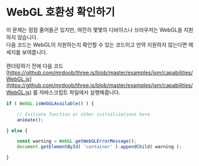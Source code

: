 # WebGL 호환성 확인하기
이 문제는 점점 줄어들곤 있지만, 여전히 몇몇의 디바이스나 브라우저는 WebGL을 지원하지 않습니다.<br>
다음 코드는 WebGL이 지원하는지 확인할 수 있는 코드이고 만약 지원하지 않는다면 메세지를 보여줍니다.<br><br>
렌더링하기 전에 다음 코드 [https://github.com/mrdoob/three.js/blob/master/examples/jsm/capabilities/WebGL.js](https://github.com/mrdoob/three.js/blob/master/examples/jsm/capabilities/WebGL.js) 를 자바스크립트 파일에서 실행해줍니다.
```js
if ( WebGL.isWebGLAvailable() ) {

	// Initiate function or other initializations here
	animate();

} else {

	const warning = WebGL.getWebGLErrorMessage();
	document.getElementById( 'container' ).appendChild( warning );

}
```
